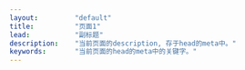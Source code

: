 ```yaml
---
layout:         "default"
title:          "页面1"
lead:           "副标题"
description:    "当前页面的description, 存于head的meta中。"
keywords:       "当前页面的head的meta中的关键字。"
---
```

